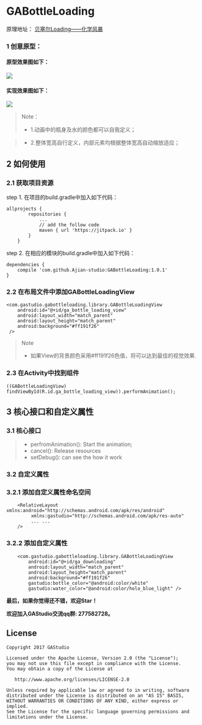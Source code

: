 # GABottleLoading

原理地址： [贝塞尔Loading——化学风暴](https://mp.weixin.qq.com/s?__biz=MzAxNzMxNzk5OQ%3D%3D&sn=6f9e3b2fc27835aa3cdf8d88103383d9&chksm=83f8260ab48faf1cbf90aa0e174ed7c0522b887fc9c0f1becb221b701d7e317dca572069ecbb&mid=2649485066&utm_medium=email&utm_source=gank.io&idx=1#rd)


### 1 创意原型：

#### 原型效果图如下：

![](https://github.com/Ajian-studio/GABottleLoading/raw/master/raw/bottleLoading_origin.gif)

#### 实现效果图如下：

![](https://github.com/Ajian-studio/GABottleLoading/raw/master/raw/totalAnimation.gif)

> Note：
> 
> * 1.动画中的瓶身及水的颜色都可以自我定义；

> * 2.整体宽高自行定义，内部元素均根据整体宽高自动缩放适应；

## 2 如何使用

### 2.1 获取项目资源

step 1. 在项目的build.gradle中加入如下代码：

```
allprojects {
		repositories {
			...
            // add the follow code
			maven { url 'https://jitpack.io' }
		}
	}
```
step 2. 在相应的模块的build.gradle中加入如下代码：

```
dependencies {
	compile 'com.github.Ajian-studio:GABottleLoading:1.0.1'
}

```

### 2.2 在布局文件中添加GABottleLoadingView

```
<com.gastudio.gabottleloading.library.GABottleLoadingView
    android:id="@+id/ga_bottle_loading_view"
    android:layout_width="match_parent"
    android:layout_height="match_parent"
    android:background="#ff191f26"
 />
```
> Note
> 
> * 如果View的背景颜色采用#ff191f26色值，将可以达到最佳的视觉效果.

### 2.3 在Activity中找到组件
```
((GABottleLoadingView) findViewById(R.id.ga_bottle_loading_view)).performAnimation();
```

## 3 核心接口和自定义属性

### 3.1 核心接口
> * perfromAnimation(): Start the animation;
> * cancel(): Release resources
> * setDebug(): can see the how it work

### 3.2 自定义属性

### 3.2.1 添加自定义属性命名空间

```
    <RelativeLayout xmlns:android="http://schemas.android.com/apk/res/android"
         xmlns:gastudio="http://schemas.android.com/apk/res-auto"
         ... ...
    />
```
### 3.2.2 添加自定义属性

```
    <com.gastudio.gabottleloading.library.GABottleLoadingView
        android:id="@+id/ga_downloading"
        android:layout_width="match_parent"
        android:layout_height="match_parent"
        android:background="#ff191f26"
        gastudio:bottle_color="@android:color/white"
        gastudio:water_color="@android:color/holo_blue_light" />
```

**最后，如果你觉得还不错，欢迎Star！**

**欢迎加入GAStudio交流qq群: 277582728。**

## License
    Copyright 2017 GAStudio

    Licensed under the Apache License, Version 2.0 (the "License");
    you may not use this file except in compliance with the License.
    You may obtain a copy of the License at

       http://www.apache.org/licenses/LICENSE-2.0

    Unless required by applicable law or agreed to in writing, software
    distributed under the License is distributed on an "AS IS" BASIS,
    WITHOUT WARRANTIES OR CONDITIONS OF ANY KIND, either express or implied.
    See the License for the specific language governing permissions and
    limitations under the License.

